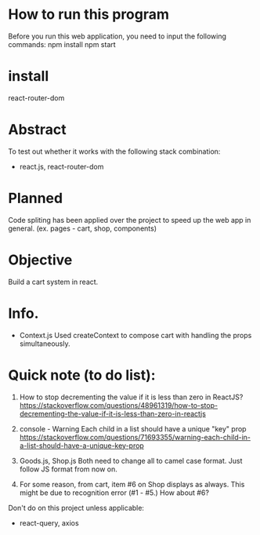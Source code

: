 # How to run this program
Before you run this web application, you need to input the following commands:
npm install
npm start

# install
react-router-dom

# Abstract
To test out whether it works with the following stack combination:
- react.js, react-router-dom


# Planned
Code spliting has been applied over the project to speed up the web app in general. (ex. pages - cart, shop, components)

# Objective
Build a cart system in react.

# Info.
- Context.js
Used createContext to compose cart with handling the props simultaneously.
# Quick note (to do list):
1. How to stop decrementing the value if it is less than zero in ReactJS?
https://stackoverflow.com/questions/48961319/how-to-stop-decrementing-the-value-if-it-is-less-than-zero-in-reactjs

2. console - Warning Each child in a list should have a unique "key" prop 
https://stackoverflow.com/questions/71693355/warning-each-child-in-a-list-should-have-a-unique-key-prop

3. Goods.js, Shop.js 
Both need to change all to camel case format. Just follow JS format from now on.

4. For some reason, from cart, item #6 on Shop displays as always. This might be due to recognition error (#1 - #5.) How about #6?

Don't do on this project unless applicable:
- react-query, axios
